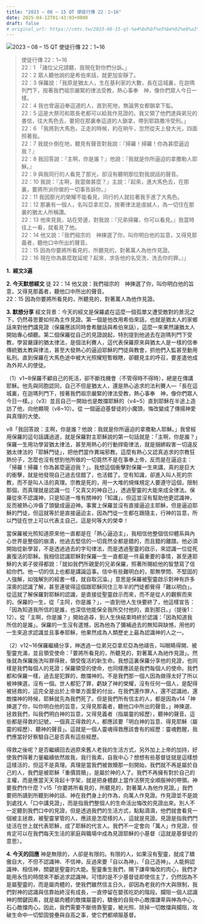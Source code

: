 ```yaml
---
title: "2023 – 08 – 15 QT 使徒行傳 22：1~16"
date: 2025-04-12T01:43:03+0800
draft: false
# original_url: https://cmtc.tw/2023-08-15-qt-%e4%bd%bf%e5%be%92%e8%a1%8c%e5%82%b3-22%ef%bc%9a116
---
```


![2023 – 08 – 15 QT  使徒行傳 22：1\~16](/images/qt.jpg  "2023 – 08 – 15 QT  使徒行傳 22：1\~16")

> 使徒行傳 22：1\~16  
> 22：1 「諸位父兄請聽，我現在對你們分訴。」  
> 22：2 眾人聽他說的是希伯來話，就更加安靜了。  
> 22：3 保羅說：「我原是猶太人，生在基利家的大數，長在這城裏，在迦瑪列門下，按著我們祖宗嚴緊的律法受教，熱心事奉　神，像你們眾人今日一樣。  
> 22：4 我也曾逼迫奉這道的人，直到死地，無論男女都鎖拿下監。  
> 22：5 這是大祭司和眾長老都可以給我作見證的。我又領了他們達與弟兄的書信，往大馬色去，要把在那裏奉這道的人鎖拿，帶到耶路撒冷受刑。」  
> 22：6 「我將到大馬色，正走的時候，約在晌午，忽然從天上發大光，四面照著我。  
> 22：7 我就仆倒在地，聽見有聲音對我說：『掃羅！掃羅！你為甚麼逼迫我？』  
> 22：8 我回答說：『主啊，你是誰？』他說：『我就是你所逼迫的拿撒勒人耶穌。』  
> 22：9 與我同行的人看見了那光，卻沒有聽明那位對我說話的聲音。  
> 22：10 我說：『主啊，我當做甚麼？』主說：『起來，進大馬色去，在那裏，要將所派你做的一切事告訴你。』  
> 22：11 我因那光的榮耀不能看見，同行的人就拉著我手進了大馬色。  
> 22：12 那裏有一個人，名叫亞拿尼亞，按著律法是虔誠人，為一切住在那裏的猶太人所稱讚。  
> 22：13 他來見我，站在旁邊，對我說：『兄弟掃羅，你可以看見。』我當時往上一看，就看見了他。  
> 22：14 他又說：『我們祖宗的　神揀選了你，叫你明白他的旨意，又得見那義者，聽他口中所出的聲音。  
> 22：15 因為你要將所看見的，所聽見的，對著萬人為他作見證。  
> 22：16 現在你為甚麼耽延呢？起來，求告他的名受洗，洗去你的罪。』」

**1.  經文3遍**

**2. 今天默想經文**
徒 22：14 他又說：我們祖宗的　神揀選了你，叫你明白他的旨意，又得見那義者，聽他口中所出的聲音。  
22：15 因為你要將所看見的，所聽見的，對著萬人為他作見證。

**3. 默想分享**
經文背景：今天的經文是保羅處在這麼一個孤單又遭受敵對的景況之下，仍然尋思要如何為主作見證。第一個是他改用希伯來話，也就是猶太人的家鄉話來對他們講見證（保羅應該同時會希臘話與希伯來話），這麼一來果然讓猶太人開始專心傾聽。第二個保羅從自己的見證說起，特別提到他過去在迦瑪列門下受教，學習嚴謹的猶太律法，是個法利賽人，這代表保羅原來與猶太人是一樣的信奉傳統猶太教與律法，甚至大發熱心的逼迫耶穌的門徒與教會，抓他們入監甚至動用私刑。直到保羅在大馬色途中被大光照耀短暫眼瞎，卻聽見主的呼召，要差遣他成為外邦人的使徒。

（1）v1\~8保羅不顧自己的死活，卻不斷找機會（不管得時不得時），總是在傳講耶穌。他先與同胞認同，自己不但是猶太人，還是熱心追求的法利賽人—「長在這城裏，在迦瑪列門下，按著我們祖宗嚴緊的律法受教，熱心事奉　神，像你們眾人今日一樣。」（v3）並且自己一開始也是敵擋耶穌的（v4\~5）直到耶穌在半途上造訪了他，向他顯現（v8\~10）。從 一個逼迫基督徒的小魔頭，悔改變成了傳揚神愛與真理的大使。

v8「我回答說：主啊，你是誰？他說：我就是你所逼迫的拿撒勒人耶穌。」我曾經用保羅的這句話講過道，就是保羅對主耶穌說的第一句話就是：「主啊，你是誰？」保羅一生用功學習猶太律法，甚至用熱心的行動捍衛律法，就是捆綁殺害一切違反猶太律法的「耶穌門徒」，把他們當作異端邪教。這麼有熱心又認真追求的宗教狂熱份子，怎麼也沒有想到他所做的一切竟然不是在事奉上帝，反而是在逼迫主：「掃羅！掃羅！你為甚麼逼迫我？」。我想這個衝擊對保羅一生來講，真的是巨大的衝擊，就是他發現自己過去信錯了，也活錯了。空有知識，卻進入叫人死的宗教，而不是叫人活的真理。宗教是死的，用一大堆的規條規定人要遵守這個，限制那個，而真理就是認識一位「又真又的神自己」，透過聖靈的大能來成全律法。保羅從來不認識神，只是知道一堆有關神的「知識」，但這並沒有幫助他更認識神，反而被熱心沖昏了頭變成逼迫神。事實上保羅並沒有直接逼迫主耶穌，但是逼迫耶穌的門徒，但這就等於是直接逼迫主，因為門徒一生都在跟隨主，行神的旨意，所以門徒在世上可以代表主自己，這是何等大的榮幸！

當保羅被光照知道原來他一直都是在「熱心逼迫主」，我相信他整個信仰體系與內心世界是整個的崩潰，他過去堅信的一切竟然全都是錯的，而且錯的離譜。他必須開始從新學習，不是透過過去的字句律法，而是透過聖靈的啟示，來認識一位從死裏復活的耶穌。我相信認識耶穌對保羅一生一直都是一件最重要的事情，甚至連耶穌的大弟子彼得都說：「就如我們所親愛的兄弟保羅，照著所賜給他的智慧寫了信給你們。他一切的信上也都是講論這事。信中有些難明白的，那無學問、不堅固的人強解，如強解別的經書一樣，就自取沉淪。」意思是保羅被聖靈啟示對神有許多深奧的認識了解，甚至連彼得這個跟耶穌同住三年半的門徒都覺得「難以明白」。從這就了解保羅對耶穌的認識，是直接從聖靈啟示而來，而不是從人的觀察而來的。保羅的一生，從「主阿，你是誰？」，一直到他人生快要終了，他這樣宣告：「因為知道我所信的是誰，也深信他能保全我所交付他的，直到那日。」（提後1：12）。從「主啊，你是誰？」開始追尋，到人生快結束時終於認識：「因為知道我所信的是誰」。保羅的一生沒有遣憾，因為他為了彌補過去的無知與缺憾，用他的一生來追求認識並且事奉耶穌，他果然成為人類歷史上最為認識神的人之一。

（2）v12\~16保羅繼續分享，神透過一位弟兄亞拿尼亞為他禱告，叫眼睛得開、被聖靈充滿，並且領受使命：「要將所看見的，所聽見的，對著萬人為祂作見證」。然後就為保羅施洗叫罪得赦，領受復活的新生命。我想這裏保羅分享他的見證，也同樣是我們每個人的見證；保羅領受的使命，也同樣應該是我們每個人的使命。我們都和保羅一樣，過去是犯罪的，敵擋神的。不是我們那一個人因為做得太好了所以被神揀選，沒有一個。世人都犯了罪，虧缺了神的榮耀，沒有任何一個人，是配得被拯救的，這完全是出於上帝單方面愛的付出，在我們還作罪人，還不認識祂，還敵擋神的時候，耶穌就先為我們死了。但是我們所有信主的人，都是因為v14「神揀選了你，叫你明白他的旨意，又得見那義者，聽他口中所出的聲音。」神揀選、拯救我們，叫我們明白神的旨意，又得見義者（指屬靈的經歷），聽神的聲音。這些都是得救的記號，一個真正得救的人，都應該要「明白神的旨意、得見耶穌（屬靈的經歷）、聽神的聲音」。這就是一個人靈魂得救應該會有的經歷：靈魂甦醒，我們應當好好察驗自己是否真有這些經歷。

得救之後呢？是否繼續回去過原來舊人老我的生活方式，另外加上上帝的加持，好使我們得著力量繼續依然故我，我行我素，自我中心？想想有些基督徒就是這樣想這樣活的，但這不是真理。真理是當我們被救贖那一刻開始，我們就不再是屬於自己的人，我們是被耶穌「重價買贖」，是屬於神的人了。我們不再擁有對於自己的主權，而是應當天天背起十字架，就是把身體獻上當作活祭完全順服神的帶領。神要我們作什麼？v15「你要將所看見的，所聽見的，對著萬人為他作見證。」我們要把所讀到所聽到神的話、神在我們身上的作為，向萬人作見證。作見證並不是說到處找人「口中講見證」，而是指我們整個人的生命活出悔改的見證出來。別人不一定聽到我們口中的見證，但是透過我們的生活方式，點點滴滴，他們就會看見一個被主拯救，被聖靈掌管的人，應該是怎麼樣的人，這就是見證。見證是指我們門徒活在世上就代表耶穌，成了耶穌的代言人。我們不一定會向「萬人」作見證，但肯定可以在我們每天生活的家庭與職場中成為見證耶穌的小基督（這就是基督徒的意思）。

**4. 今天的回應**
神是無限的，人卻是有限的。有限的人，如果沒有聖靈，就成了驕傲自大，不但不認識神、不信神，反過來要「自以為神」、「自己造神」。人能夠認識神、相信神，關鍵是聖靈的大能。聖靈重生我們，賜下謙卑悔改的肉心，我們才能用永恆的時間來不斷追求認識神。可惜的是不少基督徒即使信主了，仍然因為不是屬聖靈的，而是屬肉體的，使我們雖然信主日久，卻因為老我的作大與限制，我們對神的認識與信靠始終沒有成長，一直停留在嬰孩吃奶的階段。攔阻一個人認識神的關鍵因素，就是屬肉體的敵擋屬靈的，驕傲的自我中心敵擋謙卑與神為中心，石心敵擋肉心。因此，我們需要不斷倚靠聖靈，被光照、除掉一切敵擋與攔阻，攻破生命中一切堅固營壘與自高之事，使它們都順服基督。
